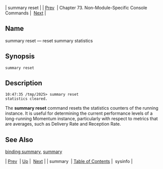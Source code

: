 | summary reset |
| [Prev](console_commands.summary)  | Chapter 73. Non-Module-Specific Console Commands |  [Next](console_commands.sysinfo) |

<a name="console_commands.summary_reset"></a>
## Name

summary reset — reset summary statistics

## Synopsis

`summary reset`

<a name="idp13494880"></a>
## Description

```
10:47:35 /tmp/2025> summary reset
statistics cleared.
```

The **summary reset**       command resets the statistics counters of the running instance. It is useful for determining the current performance levels of a long-running Momentum instance, particularly with respect to metrics that are averages, such as Delivery Rate and Reception Rate.

<a name="idp13497872"></a>
## See Also

[binding summary](console_commands.binding_summary "binding summary"), [summary](console_commands.summary "summary")

| [Prev](console_commands.summary)  | [Up](console.cmds.ref) |  [Next](console_commands.sysinfo) |
| summary  | [Table of Contents](index) |  sysinfo |

